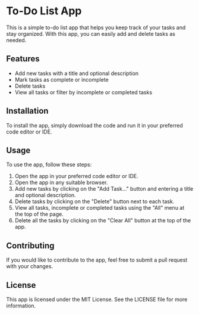 # To-Do List App

This is a simple to-do list app that helps you keep track of your tasks and stay organized. With this app, you can easily add and delete tasks as needed.

## Features

- Add new tasks with a title and optional description
- Mark tasks as complete or incomplete
- Delete tasks
- View all tasks or filter by incomplete or completed tasks

## Installation

To install the app, simply download the code and run it in your preferred code editor or IDE.

## Usage

To use the app, follow these steps:

1. Open the app in your preferred code editor or IDE.
2. Open the app in any suitable browser.
3. Add new tasks by clicking on the "Add Task..." button and entering a title and optional description.
4. Delete tasks by clicking on the "Delete" button next to each task.
5. View all tasks, incomplete or completed tasks using the "All" menu at the top of the page.
6. Delete all the tasks by clicking on the "Clear All" button at the top of the app.

## Contributing

If you would like to contribute to the app, feel free to submit a pull request with your changes.

## License

This app is licensed under the MIT License. See the LICENSE file for more information.
